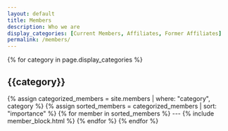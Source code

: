 ```yaml
---
layout: default
title: Members
description: Who we are
display_categories: [Current Members, Affiliates, Former Affiliates]
permalink: /members/
---
```



{% for category in page.display_categories %}
  <h2 class="category">{{category}}</h2>
  {% assign categorized_members = site.members | where: "category", category %}
  {% assign sorted_members = categorized_members | sort: "importance" %} <!-- can add "importance" front matter variable to each member to determine display order" -->
  {% for member in sorted_members %}
  ---
  {% include member_block.html %} <!-- MAKING THIS DOUBLE INDENT TURNS IT INTO CODE BLOCK????? -->
  {% endfor %}
{% endfor %}
